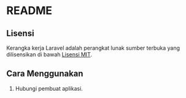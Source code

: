# README

## Lisensi

Kerangka kerja Laravel adalah perangkat lunak sumber terbuka yang dilisensikan di bawah [Lisensi MIT](https://opensource.org/licenses/MIT).

## Cara Menggunakan

1. Hubungi pembuat aplikasi.
